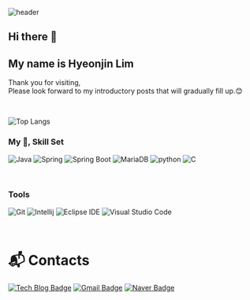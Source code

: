 ![header](https://capsule-render.vercel.app/api?type=waving&color=gradient&height=300&section=header&text=HyeonJin%20Lim&fontSize=90&animation=fadeIn&fontAlignY=38&descAlignY=51&descAlign=62)

## Hi there 👋
## My name is Hyeonjin Lim

Thank you for visiting,</br>
Please look forward to my introductory posts that will gradually fill up.😊

</br>

![Top Langs](https://github-readme-stats.vercel.app/api/top-langs/?username=jini5&layout=compact&theme=radical)

<!--[![Solved.ac Profile](http://mazassumnida.wtf/api/v2/generate_badge?boj=lim789789)](https://solved.ac/lim789789/)
-->


### My 📝, Skill Set
![Java](https://img.shields.io/badge/Java-007396.svg?&style=for-the-badge&logo=Java&logoColor=white)
![Spring](https://img.shields.io/badge/Spring-6DB33F.svg?&style=for-the-badge&logo=Spring&logoColor=white)
![Spring Boot](https://img.shields.io/badge/Spring_Boot-6DB33F?style=for-the-badge&logo=Spring-Boot&logoColor=white)
![MariaDB](https://img.shields.io/badge/MySQL-4479A1.svg?&style=for-the-badge&logo=MySQL&logoColor=white)
![python](https://img.shields.io/badge/Python-3766AB?style=for-the-badge&logo=Python&logoColor=white)
![C](https://img.shields.io/badge/C-A8B9CC?style=for-the-badge&logo=C&logoColor=white)


<br>



### Tools

![Git](https://img.shields.io/badge/Git-F05032.svg?&style=for-the-badge&logo=Git&logoColor=white)
![Intellij](https://img.shields.io/badge/IntelliJ_IDEA-000000?style=for-the-badge&logo=IntelliJ-IDEA&logoColor=white)
![Eclipse IDE](https://img.shields.io/badge/Eclipse%20IDE-2C2255.svg?&style=for-the-badge&logo=Eclipse%20IDE&logoColor=white)
![Visual Studio Code](https://img.shields.io/badge/Visual%20Studio%20Code-007ACC.svg?&style=for-the-badge&logo=Visual%20Studio%20Code&logoColor=white)

<br>



# :mailbox_with_mail: Contacts
[![Tech Blog Badge](http://img.shields.io/badge/-Tech%20blog-black?style=flat-square&logo=github&link=https://hjstoryy.tistory.com/)](https://hjstoryy.tistory.com/)
[![Gmail Badge](https://img.shields.io/badge/Gmail-d14836?style=flat-square&logo=Gmail&logoColor=white&link=mailto:lim789789@gmail.com)](mailto:lim789789@gmail.com)
[![Naver Badge](https://img.shields.io/badge/Naver-03C75A?style=flat-square&logo=Naver&logoColor=white&link=mailto:lim789789@naver.com)](mailto:lim789789@naver.com)

</br>
</br>
</br>


<!--
/ <img src="https://img.shields.io/badge/Python-3766AB?style=flat-square&logo=Python&logoColor=white"/></a> / 
  <img src="https://img.shields.io/badge/Java-007396?style=flat-square&logo=Java&logoColor=white"/></a> / 
  <img src="https://img.shields.io/badge/C++-00599C?style=flat-square&logo=C%2B%2B&logoColor=white"/></a> / 
  <img src="https://img.shields.io/badge/C-A8B9CC?style=flat-square&logo=C&logoColor=white"/></a>/ 


- **💛DevOps   :** / AWS / K8S / Docker /
- **💚Frontend :** / HTML5 / CSS3(SCSS) / JS(ES6) / React / Flutter /

**jini5/jini5** is a ✨ _special_ ✨ repository because its `README.md` (this file) appears on your GitHub profile.

Here are some ideas to get you started:

- 🔭 I’m currently working on ...
- 🌱 I’m currently learning ...
- 👯 I’m looking to collaborate on ...
- 🤔 I’m looking for help with ...
- 💬 Ask me about ...
- 📫 How to reach me: ...
- 😄 Pronouns: ...
- ⚡ Fun fact: ...
-->


